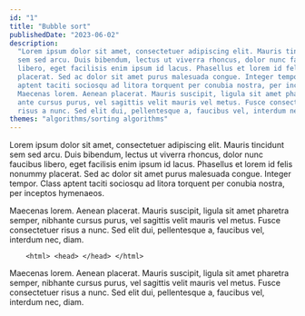 ```yaml
---
id: "1"
title: "Bubble sort"
publishedDate: "2023-06-02"
description:
  "Lorem ipsum dolor sit amet, consectetuer adipiscing elit. Mauris tincidunt
  sem sed arcu. Duis bibendum, lectus ut viverra rhoncus, dolor nunc faucibus
  libero, eget facilisis enim ipsum id lacus. Phasellus et lorem id felis nonummy
  placerat. Sed ac dolor sit amet purus malesuada congue. Integer tempor. Class
  aptent taciti sociosqu ad litora torquent per conubia nostra, per inceptos hymenaeos.
  Maecenas lorem. Aenean placerat. Mauris suscipit, ligula sit amet pharetra semper, nibh
  ante cursus purus, vel sagittis velit mauris vel metus. Fusce consectetuer
  risus a nunc. Sed elit dui, pellentesque a, faucibus vel, interdum nec, diam."
themes: "algorithms/sorting algorithms"
---
```


Lorem ipsum dolor sit amet, consectetuer adipiscing elit. Mauris tincidunt
sem sed arcu. Duis bibendum, lectus ut viverra rhoncus, dolor nunc faucibus
libero, eget facilisis enim ipsum id lacus. Phasellus et lorem id felis nonummy
placerat. Sed ac dolor sit amet purus malesuada congue. Integer tempor. Class
aptent taciti sociosqu ad litora torquent per conubia nostra, per inceptos hymenaeos.

Maecenas lorem. Aenean placerat. Mauris suscipit, ligula sit amet pharetra semper, nibhante cursus purus, vel sagittis velit mauris vel metus. Fusce consectetuer
risus a nunc. Sed elit dui, pellentesque a, faucibus vel, interdum nec, diam.

`    <html>
      <head>
      </head>
    </html>`

Maecenas lorem. Aenean placerat. Mauris suscipit, ligula sit amet pharetra semper, nibhante cursus purus, vel sagittis velit mauris vel metus. Fusce consectetuer
risus a nunc. Sed elit dui, pellentesque a, faucibus vel, interdum nec, diam.
